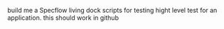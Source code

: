 build me a Specflow living dock scripts for testing hight level test for an application. this should work in github
